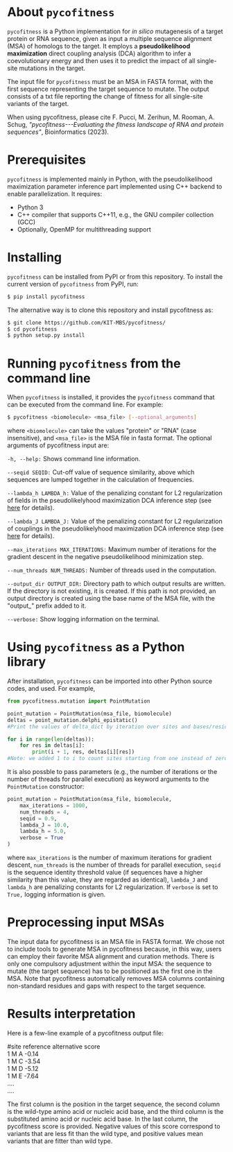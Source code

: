 

# About `pycofitness`
`pycofitness` is a Python implementation for *in silico* mutagenesis of a target protein or RNA sequence, given as input a multiple sequence alignment (MSA) of    homologs to the target. It employs a **__pseudolikelihood maximization__**  direct coupling analysis (DCA) algorithm to infer a coevolutionary energy and then uses it to predict the impact of all single-site mutations in the target. 

The input file for `pycofitness` must be an MSA  in FASTA format, with the first sequence representing the target sequence to mutate. The output consists of a txt file reporting the change of fitness for all single-site variants of the target. 

When using pycofitness, please cite F. Pucci, M. Zerihun, M. Rooman, A. Schug, *"pycofitness---Evaluating the fitness landscape of RNA and protein sequences"*, Bioinformatics (2023). 

# Prerequisites
`pycofitness` is implemented mainly in Python, with the pseudolikelihood maximization parameter inference part implemented using C++ backend to enable parallelization. It requires: 
* Python 3
* C++ compiler that supports C++11, e.g., the GNU compiler collection (GCC)
* Optionally, OpenMP for multithreading support

# Installing

`pycofitness` can be installed from PyPI or from this repository. To install the current version of `pycofitness` from PyPI, run: 

```bash
$ pip install pycofitness
```
The alternative way is to clone this repository and install pycofitness as:

```bash
$ git clone https://github.com/KIT-MBS/pycofitness/
$ cd pycofitness
$ python setup.py install
```


# Running `pycofitness` from the command line
When `pycofitness` is installed, it provides the `pycofitness` command  that can be executed from the command line.
For example:
```bash
$ pycofitness <biomolecule> <msa_file> [--optional_arguments]
``` 
where `<biomolecule>` can take the values "protein" or "RNA" (case insensitive), and `<msa_file>` is the MSA file in  fasta format. 
The optional arguments of pycofitness input are:

`-h, --help:` Shows  command line information.

`--seqid SEQID:` Cut-off value of sequence similarity, above which sequences are lumped together in the calculation of frequencies.

`--lambda_h LAMBDA_h:` Value of the penalizing constant for L2 regularization of fields in the pseudolikelyhood maximization DCA inference step (see [here](https://oup.silverchair-cdn.com/oup/backfile/Content_public/Journal/bioinformatics/36/7/10.1093_bioinformatics_btz892/2/bioinformatics_36_7_2264_s2.pdf?Expires=1702572670&Signature=02fkMyK1WmMFw69v-CfRjpNnzeLsLetV7xNIyi6RGIbgMYTyWjckjd4jxtF6XseVwe5E8JL2v4mWdUXm26C5pMtl5zlaN8zrWDanolXkgLI6dMK~9DvP-mZtEbQus49g34~wi7w~nXbBBtdzzlyFYLTlM1HIMn8i2TRzVAEKECdq~4UAccxZ1MIo1-A-fhsBqb8ZS0n7wqeimPFimgq~Tvi3nmiI1h0ud7eNh7JSaDQ-WPdIKRACOPEd1m1w5EP79NqgUuSlQvuKxnHvORaWwdTcZW0EtLpYk5-TtJWxU5szujvlrFCnSeFDeDWpX5darWr~O8Q35NfZaUsi0N8yCw__&Key-Pair-Id=APKAIE5G5CRDK6RD3PGA) for  details).

`--lambda_J LAMBDA_J:` Value of the penalizing constant for L2 regularization of couplings in the pseudolikelyhood maximization DCA inference step (see [here](https://oup.silverchair-cdn.com/oup/backfile/Content_public/Journal/bioinformatics/36/7/10.1093_bioinformatics_btz892/2/bioinformatics_36_7_2264_s2.pdf?Expires=1702572670&Signature=02fkMyK1WmMFw69v-CfRjpNnzeLsLetV7xNIyi6RGIbgMYTyWjckjd4jxtF6XseVwe5E8JL2v4mWdUXm26C5pMtl5zlaN8zrWDanolXkgLI6dMK~9DvP-mZtEbQus49g34~wi7w~nXbBBtdzzlyFYLTlM1HIMn8i2TRzVAEKECdq~4UAccxZ1MIo1-A-fhsBqb8ZS0n7wqeimPFimgq~Tvi3nmiI1h0ud7eNh7JSaDQ-WPdIKRACOPEd1m1w5EP79NqgUuSlQvuKxnHvORaWwdTcZW0EtLpYk5-TtJWxU5szujvlrFCnSeFDeDWpX5darWr~O8Q35NfZaUsi0N8yCw__&Key-Pair-Id=APKAIE5G5CRDK6RD3PGA) for  details).

`--max_iterations MAX_ITERATIONS:` Maximum number of iterations for the gradient descent in the negative pseudolikelihood minimization step.

 `--num_threads NUM_THREADS:` Number of threads used in the computation.

 `--output_dir OUTPUT_DIR:` Directory path to which output results are written. If the directory is not existing, it is created. If this path is not provided, an output directory is created using the base name of the MSA file, with the "output_" prefix added to it.

 `--verbose:` Show logging information on the terminal.
 

# Using `pycofitness` as a Python library
After installation, `pycofitness` can be imported into other Python source codes, and used. For example,  

```python 
from pycofitness.mutation import PointMutation

point_mutation = PointMutation(msa_file, biomolecule)
deltas = point_mutation.delphi_epistatic()
#Print the values of delta_dict by iteration over sites and bases/residues

for i in range(len(deltas)):
    for res in deltas[i]:
        print(i + 1, res, deltas[i][res])
#Note: we added 1 to i to count sites starting from one instead of zero.
```
It is also possble to pass parameters (e.g., the number of iterations or the number of threads for parallel execution)  as 
keyword arguments to the `PointMutation` constructor:
```python 
point_mutation = PointMutation(msa_file, biomolecule,
    max_iterations = 1000,
    num_threads = 4,
    seqid = 0.9,
    lambda_J = 10.0,
    lambda_h = 5.0,
    verbose = True
)
```
where `max_iterations` is the number of maximum iterations for gradient descent, `num_threads` is the number of 
threads for parallel execution, `seqid` is the sequence identity threshold value (if sequences have a higher similarity  than this value, they are regarded as identical), `lambda_J` and `lambda_h` are penalizing constants for L2 regularization. If `verbose` is set to `True,` logging information is given.

# Preprocessing input MSAs

The input data for pycofitness is an MSA file in FASTA format. We chose not to include tools to generate MSA in pycofitness because, in this way, users can employ
their favorite MSA alignment and curation methods. There is only one compulsory adjustment within the input MSA: the sequence
to mutate (the target sequence) has to be positioned as the first one in the MSA. Note that pycofitness automatically removes MSA columns containing non-standard residues and gaps with respect to the target sequence.

# Results interpretation

Here is a few-line example of a pycofitness output file:

#site	reference	alternative	score<br> 1	M	A	-0.14<br>1	M	C	-3.54<br>1	M	D	-5.12<br>1	M	E	-7.64<br>....<br>....<br>

The first column is the position in the target sequence, the second column is the wild-type amino acid or nucleic acid base, and the third column is the substituted amino acid or nucleic acid base. In the last column, the pycofitness score is provided. Negative values of this score correspond to variants that are less fit than the wild type, and  positive values mean variants that  are  fitter than wild type.


